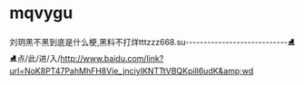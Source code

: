 # mqvygu
刘玥黑不黑到底是什么梗,黑料不打烊tttzzz668.su----------------------------⛸⛸点/此/进/入/http://www.baidu.com/link?url=NoK8PT47PahMhFH8Vie_jnciyIKNTTtVBQKpill6udK&amp;wd
